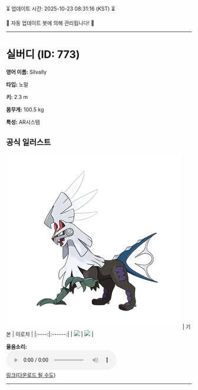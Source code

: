 
⏳ 업데이트 시간: 2025-10-23 08:31:16 (KST) ⏳

🤖 자동 업데이트 봇에 의해 관리됩니다! 🤖

---

# 실버디 (ID: 773)
**영어 이름:** Silvally

**타입:** 노말

**키:** 2.3 m

**몸무게:** 100.5 kg

**특성:** AR시스템

## 공식 일러스트
![](https://raw.githubusercontent.com/PokeAPI/sprites/master/sprites/pokemon/other/official-artwork/773.png)
| 기본 | 이로치 |
|:----:|:------:|
| <img src="http://play.pokemonshowdown.com/sprites/ani/silvally.gif" width="200"> | <img src="http://play.pokemonshowdown.com/sprites/ani-shiny/silvally.gif" width="200"> |

**울음소리:**<br><audio controls src="https://raw.githubusercontent.com/PokeAPI/cries/main/cries/pokemon/latest/773.ogg"></audio><br> [링크(다운로드 될 수도)](https://raw.githubusercontent.com/PokeAPI/cries/main/cries/pokemon/latest/773.ogg)


---
